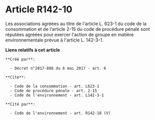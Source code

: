 # Article R142-10

Les associations agréées au titre de l'article L. 623-1 du code de la consommation et de l'article 2-15 du code de procédure
pénale sont réputées agréées pour exercer l'action de groupe en matière environnementale prévue à l'article L. 142-3-1.

**Liens relatifs à cet article**

	**Créé par**:

	  - Décret n°2017-888 du 6 mai 2017 - art. 6

	**Cite**:

	  - Code de la consommation - art. L623-1
	  - Code de procédure pénale - art. 2-15
	  - Code de l'environnement - art. L142-3-1

	**Cité par**:

	  - Code de l'environnement - art. R142-18 (V)
